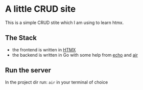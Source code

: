 # A little CRUD site

This is a simple CRUD stite which I am using to learn htmx.

## The Stack

- the frontend is written in [HTMX](https://htmx.org/)
- the backend is written in Go with some help from [echo](https://github.com/labstack/echo) and [air](https://github.com/air-verse/air)

## Run the server

In the project dir run: `air` in your terminal of choice
